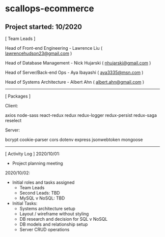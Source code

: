 # scallops-ecommerce

Project started: 10/2020
----------------------------------------------

[ Team Leads ]

Head of Front-end Engineering - Lawrence Liu ( lawrencehudson23@gmail.com ) 

Head of Database Management - Nick Hujarski ( nhujarski@gmail.com )

Head of Server/Back-end Ops - Aya Ibayashi ( aya3335@msn.com )

Head of Systems Architecture - Albert Ahn ( albert.ahn@gmail.com )

----------------------------------------------

[ Packages ]

Client:

axios
node-sass
react-redux
redux
redux-logger
redux-persist
redux-saga
reselect


Server:

bcrypt 
cookie-parser
cors
dotenv
express
jsonwebtoken
mongoose

----------------------------------------------

[ Activity Log ]
2020/10/01: 
 - Project planning meeting

2020/10/02: 
 - Initial roles and tasks assigned
   - Team Leads
   - Second Leads: TBD
   - MySQL v NoSQL: TBD
 - Initial Tasks:
   - Systems architecture setup
   - Layout / wireframe without styling
   - DB research and decision for SQL v NoSQL
   - DB models and relationship setup
   - Server CRUD operations